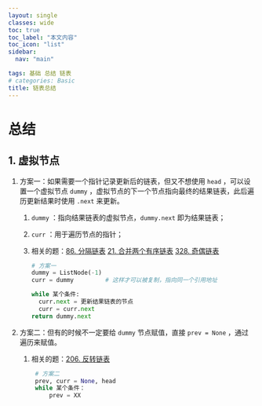 ```yaml
---
layout: single
classes: wide
toc: true
toc_label: "本文内容"
toc_icon: "list"
sidebar:
  nav: "main"

tags: 基础 总结 链表
# categories: Basic
title: 链表总结
---
```


# 总结

## 1. 虚拟节点

1. 方案一：如果需要一个指针记录更新后的链表，但又不想使用 `head`  ，可以设置一个虚拟节点 `dummy`  ，虚拟节点的下一个节点指向最终的结果链表，此后遍历更新结果时使用 `.next` 来更新。

     1. `dummy` ：指向结果链表的虚拟节点，`dummy.next` 即为结果链表；

     2. `curr` ：用于遍历节点的指针；

     3. 相关的题：[86. 分隔链表](https://leetcode-cn.com/problems/partition-list/) [21. 合并两个有序链表](https://leetcode-cn.com/problems/merge-two-sorted-lists/) [328. 奇偶链表](https://leetcode-cn.com/problems/odd-even-linked-list/)

        ```python
        # 方案一
        dummy = ListNode(-1)
        curr = dummy         # 这样才可以被复制，指向同一个引用地址

        while 某个条件:
          curr.next = 更新结果链表的节点
          curr = curr.next
        return dummy.next
        ```

2. 方案二：但有的时候不一定要给 `dummy` 节点赋值，直接 `prev = None` ，通过遍历来赋值。
     
    1. 相关的题：[206. 反转链表](https://leetcode-cn.com/problems/reverse-linked-list/)

        ```python
         # 方案二
         prev, curr = None, head
         while 某个条件：
             prev = XX
         ```

